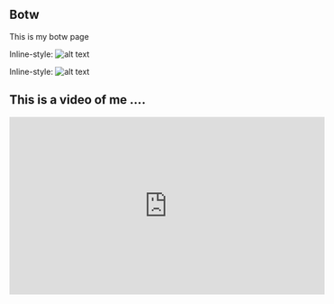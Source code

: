 ## Botw

This is my botw page

Inline-style: 
![alt text](https://coolguy4ever.github.io/img/lyonel-mask.jpg)


Inline-style: 
![alt text](https://coolguy4ever.github.io/img/blood-moon.jpg)

## This is a video of me ....

<iframe width="560" height="315" src="https://www.youtube.com/embed/-F1PIjxPMuc" title="YouTube video player" frameborder="0" allow="accelerometer; autoplay; clipboard-write; encrypted-media; gyroscope; picture-in-picture" allowfullscreen></iframe>
